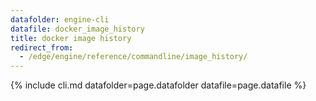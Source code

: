```yaml
---
datafolder: engine-cli
datafile: docker_image_history
title: docker image history
redirect_from:
  - /edge/engine/reference/commandline/image_history/
---
```

<!--
This page is automatically generated from Docker's source code. If you want to
suggest a change to the text that appears here, open a ticket or pull request
in the source repository on GitHub:

https://github.com/docker/cli
-->

{% include cli.md datafolder=page.datafolder datafile=page.datafile %}
